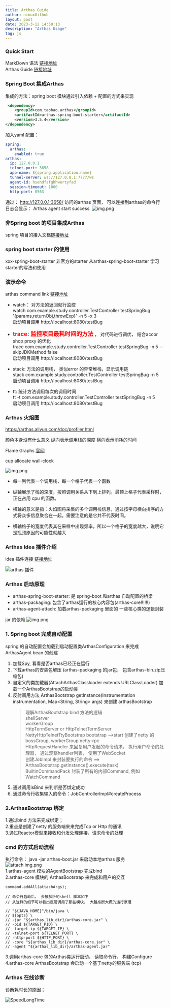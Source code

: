 ```yaml
---
title: Arthas Guide
author: ninuxGithub
layout: post
date: 2023-3-12 14:50:13
description: "Arthas Usage"
tag: js
---
```


### Quick Start
MarkDown 语法 [链接地址](https://markdown.com.cn/basic-syntax/line-breaks.html)  
Arthas Guide [链接地址](https://arthas.aliyun.com/doc/quick-start.html)



### Spring Boot 集成Arthas
集成的方法：spring boot 模块通过引入依赖 + 配置的方式来实现

```xml
 <dependency>
    <groupId>com.taobao.arthas</groupId>
    <artifactId>arthas-spring-boot-starter</artifactId>
    <version>3.5.4</version>
</dependency>
```

加入yaml 配置：

```yaml
spring:
  arthas:
    enabled: true
arthas:
  ip: 127.0.0.1
  telnet-port: 3658
  app-name: ${spring.application.name}
  tunnel-server: ws://127.0.0.1:7777/ws
  agent-id: hsehdfsfghhwertyfad
  session-timeout: 1800
  http-port: 8563
```

通过： http://127.0.0.1:3658/ 访问的arthas 页面， 可以连接到arthas的命令行  
日志会显示： Arthas agent start success.  ![img.png](/images/posts/arthas-start-log.png)

### 非Spring boot 的项目集成Arthas
spring 项目的接入文档[链接地址](https://arthas.aliyun.com/doc/spring-boot-starter.html)


### spring boot starter 的使用
xxx-spring-boot-starter 非官方的starter
从arthas-spring-boot-starter 学习starter的写法和使用


### 演示命令
arthas command link [链接地址](https://arthas.aliyun.com/doc/commands.html)
* watch： 对方法的返回就行监控  
  watch com.example.study.controller.TestController testSpringBug '{params,returnObj,throwExp}'  -n 5  -x 3   
  启动项目调用 http://localhost:8080/testBug

* **<font color="red" size="4">trace: 监控项目最耗时间的方法</font>** ， 对代码进行调优， 结合accor shop proxy 的优化  
  trace com.example.study.controller.TestController testSpringBug  -n 5 --skipJDKMethod false   
  启动项目调用 http://localhost:8080/testBug

* stack: 方法的调用栈， 类似error 的异常堆栈，显示调用链  
  stack com.example.study.controller.TestController testSpringBug  -n 5   
  启动项目调用 http://localhost:8080/testBug

* tt: 统计方法调用每次的调用时间  
  tt -t com.example.study.controller.TestController testSpringBug -n 5   
  启动项目调用 http://localhost:8080/testBug


### Arthas 火焰图
https://arthas.aliyun.com/doc/profiler.html

颜色本身没有什么意义
纵向表示调用栈的深度
横向表示消耗的时间

Flame Graphs [官网](https://www.brendangregg.com/flamegraphs.html)

cup
allocate
wall-clock

![img.png](/images/posts/flame-graph-method-invoke.png)

* 每一列代表一个调用栈，每一个格子代表一个函数

* 纵轴展示了栈的深度，按照调用关系从下到上排列。最顶上格子代表采样时，正在占用 cpu 的函数。

* 横轴的意义是指：火焰图将采集的多个调用栈信息，通过按字母横向排序的方式将众多信息聚合在一起。需要注意的是它并不代表时间。

* 横轴格子的宽度代表其在采样中出现频率，所以一个格子的宽度越大，说明它是瓶颈原因的可能性就越大


### Arthas Idea 插件介绍
idea 插件连接 [链接地址](https://arthas.aliyun.com/doc/idea-plugin.html)

![arthas 插件](/images/posts/arthas-plugin.png)

### Arthas 启动原理
* arthas-spring-boot-starter: 是 spring-boot 和arthas 自动配置的桥梁
* arthas-packaging: 包含了arthas运行的核心内容包(arthas-core!!!!!!)
* arthas-agent-attach: 加载arthas-packaging 里面的 一些核心类的逻辑封装

jar 的依赖  ![img.png](/images/posts/arthas-jar-dependency.png)


### 1. Spring boot 完成自动配置
spring 的自动配置会加载到启动配置类ArthasConfiguration 来完成 ArthasAgent bean 的创建
1. 加载Spy, 看看是否arthas已经正在运行
2. 下载arthas的安装包解压 (arthas-packaging 的jar包， 包含arthas-bin.zip压缩包)
3. 自定义的类加载器(AttachArthasClassloader extends URLClassLoader) 加载一个ArthasBootstrap的启动类
4. 反射调用方法 ArthasBootstrap getInstance(Instrumentation instrumentation, Map<String, String> args) 来创建 arthasBootstrap
   > 理解ArthasBootstrap bind 方法的逻辑  
   > shellServer  
   > workerGroup  
   > HttpTermServer or HttpTelnetTermServer  
   > NettyHttpTelnetTtyBootstrap  bootstrap -->start 创建了netty 的bossGroup, workerGroup  netty-rpc  
   > HttpRequestHandler 来回复用户发起的命令请求， 执行用户命令的处理器， 通过观察handler列表， 使用了WebSocket  
   > 创建JobImpl 来封装要执行的命令 ==> ArthasBootstrap.getInstance().execute(task)   
   > BuiltinCommandPack 封装了所有的内部Command, 例如WatchCommand
5. 通过调用isBind 来判断是否绑定成功
6. 通过命令行收集输入的命令：JobControllerImpl#createProcess


### 2.ArthasBootstrap 绑定
1.通过bind 方法来完成绑定；  
2.重点是创建了netty 的服务端来来完成Tcp or Http 的通讯  
3.通过Reactor模型来接收和分发处理连接，请求命令的处理


### cmd 的方式启动流程
执行命令： java -jar arthas-boot.jar 来启动本地arthas 服务  
![attach img.png](/images/posts/arthas-cmd-attach.png)  
1.arthas-agent 模块的AgentBootstrap 完成bind  
2.arthas-core 模块的 ArthasBootstrap 来完成和用户的交互

    command.addAll(attachArgs);
    
    // 命令行启动后， 会被解析的shell 脚本如下
    // 从注释的细节可以看出底层调用了那些模块， 大胆推断大概的运行原理
    
    // "${JAVA_HOME}"/bin/java \
    // ${opts} \
    // -jar "${arthas_lib_dir}/arthas-core.jar" \
    // -pid ${TARGET_PID} \
    // -target-ip ${TARGET_IP} \
    // -telnet-port ${TELNET_PORT} \
    // -http-port ${HTTP_PORT} \
    // -core "${arthas_lib_dir}/arthas-core.jar" \
    // -agent "${arthas_lib_dir}/arthas-agent.jar"

3.调用arthas-core 包的Arthas类运行启动， 读取命令行， 构建Configure  
4.arthas-core ArthasBootstrap 会启动一个基于netty的服务端  (tcp)

### Arthas 在线诊断
诊断耗时长的原因；

![SpeedLongTime](/images/posts/speed-long-time.png)
    
